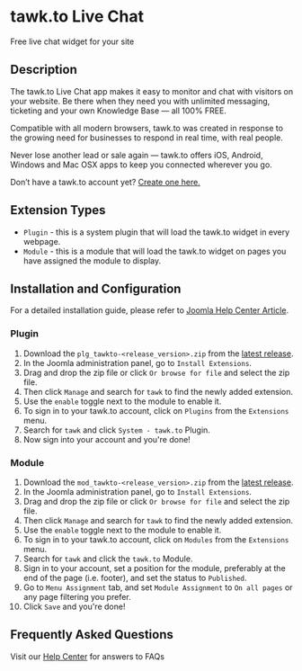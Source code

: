# tawk.to Live Chat

Free live chat widget for your site

## Description

The tawk.to Live Chat app makes it easy to monitor and chat with visitors on your website. Be there when they need you with unlimited messaging, ticketing and your own Knowledge Base — all 100% FREE.

Compatible with all modern browsers, tawk.to was created in response to the growing need for businesses to respond in real time, with real people.

Never lose another lead or sale again — tawk.to offers iOS, Android, Windows and Mac OSX apps to keep you connected wherever you go.

Don’t have a tawk.to account yet? [Create one here.](https://www.tawk.to/?utm_source=joomla&utm_medium=link&utm_campaign=signup)

## Extension Types
- `Plugin` - this is a system plugin that will load the tawk.to widget in every webpage.
- `Module` - this is a module that will load the tawk.to widget on pages you have assigned the module to display.

## Installation and Configuration
For a detailed installation guide, please refer to [Joomla Help Center Article](https://help.tawk.to/article/joomla).

### Plugin
1. Download the `plg_tawkto-<release_version>.zip` from the [latest release](https://github.com/tawk/tawk-joomla/releases).
2. In the Joomla administration panel, go to `Install Extensions`.
3. Drag and drop the zip file or click `Or browse for file` and select the zip file.
4. Then click `Manage` and search for `tawk` to find the newly added extension.
5. Use the `enable` toggle next to the module to enable it.
6. To sign in to your tawk.to account, click on `Plugins` from the `Extensions` menu.
7. Search for `tawk` and click `System - tawk.to` Plugin.
8. Now sign into your account and you're done!

### Module
1. Download the `mod_tawkto-<release_version>.zip` from the [latest release](https://github.com/tawk/tawk-joomla/releases).
2. In the Joomla administration panel, go to `Install Extensions`.
3. Drag and drop the zip file or click `Or browse for file` and select the zip file.
4. Then click `Manage` and search for `tawk` to find the newly added extension.
5. Use the `enable` toggle next to the module to enable it.
6. To sign in to your tawk.to account, click on `Modules` from the `Extensions` menu.
7. Search for `tawk` and click the `tawk.to` Module.
8. Sign in to your account, set a position for the module, preferably at the end of the page (i.e. footer), and set the status to `Published`.
9. Go to `Menu Assignment` tab, and set `Module Assignment` to `On all pages` or any page filtering you prefer.
10. Click `Save` and you're done!

## Frequently Asked Questions
Visit our [Help Center](https://help.tawk.to/) for answers to FAQs
